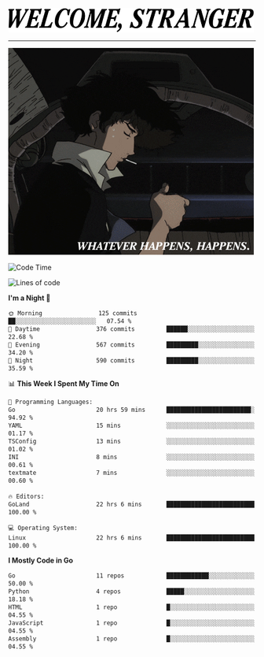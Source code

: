 <picture>
  <source media="(prefers-color-scheme: dark)" srcset="./headers/welcome_white.png">
  <img alt="WELCOME, STRANGER" src="./headers/welcome.png" width="500">
</picture>

<hr>

![Whatever happens, happens](./whatever_happens.gif)

<!--START_SECTION:waka-->
![Code Time](http://img.shields.io/badge/Code%20Time-77%20hrs%2029%20mins-blue)

![Lines of code](https://img.shields.io/badge/From%20Hello%20World%20I%27ve%20Written-892.3%20thousand%20lines%20of%20code-blue)

**I'm a Night 🦉** 

```text
🌞 Morning                125 commits         ██░░░░░░░░░░░░░░░░░░░░░░░   07.54 % 
🌆 Daytime                376 commits         ██████░░░░░░░░░░░░░░░░░░░   22.68 % 
🌃 Evening                567 commits         █████████░░░░░░░░░░░░░░░░   34.20 % 
🌙 Night                  590 commits         █████████░░░░░░░░░░░░░░░░   35.59 % 
```


📊 **This Week I Spent My Time On** 

```text
💬 Programming Languages: 
Go                       20 hrs 59 mins      ████████████████████████░   94.92 % 
YAML                     15 mins             ░░░░░░░░░░░░░░░░░░░░░░░░░   01.17 % 
TSConfig                 13 mins             ░░░░░░░░░░░░░░░░░░░░░░░░░   01.02 % 
INI                      8 mins              ░░░░░░░░░░░░░░░░░░░░░░░░░   00.61 % 
textmate                 7 mins              ░░░░░░░░░░░░░░░░░░░░░░░░░   00.60 % 

🔥 Editors: 
GoLand                   22 hrs 6 mins       █████████████████████████   100.00 % 

💻 Operating System: 
Linux                    22 hrs 6 mins       █████████████████████████   100.00 % 
```

**I Mostly Code in Go** 

```text
Go                       11 repos            ████████████░░░░░░░░░░░░░   50.00 % 
Python                   4 repos             █████░░░░░░░░░░░░░░░░░░░░   18.18 % 
HTML                     1 repo              █░░░░░░░░░░░░░░░░░░░░░░░░   04.55 % 
JavaScript               1 repo              █░░░░░░░░░░░░░░░░░░░░░░░░   04.55 % 
Assembly                 1 repo              █░░░░░░░░░░░░░░░░░░░░░░░░   04.55 % 
```




<!--END_SECTION:waka-->
